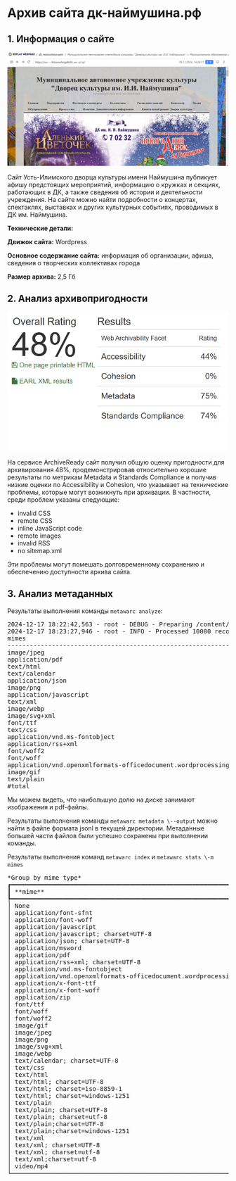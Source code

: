 # Архив сайта дк-наймушина.рф 

## **1\. Информация о сайте**

[![Скриншот архива сайта](replay_web.png)](replay_web.png)

Сайт Усть-Илимского дворца культуры имени Наймушина публикует афишу предстоящих мероприятий, информацию о кружках и секциях, работающих в ДК, а также сведения об истории и деятельности учреждения. На сайте можно найти подробности о концертах, спектаклях, выставках и других культурных событиях, проводимых в ДК им. Наймушина.

**Технические детали:**

**Движок сайта:** Wordpress 

**Основное содержание сайта:** информация об организации, афиша, сведения о творческих коллективах города

**Размер архива:** 2,5 Гб

## **2\. Анализ архивопригодности**

[![Результаты проверки](archive_ready.png)](archive_ready.png)

На сервисе ArchiveReady сайт получил общую оценку пригодности для архивирования 48%, продемонстрировав относительно хорошие результаты по метрикам Metadata и Standards Compliance и получив низкие оценки по Accessibility и Cohesion, что указывает на технические проблемы, которые могут возникнуть при архивации. В частности, среди проблем указаны следующие:

* invalid CSS  
* remote CSS   
* inline JavaScript code  
* remote images  
* invalid RSS  
* no sitemap.xml

Эти проблемы могут помешать долговременному сохранению и обеспечению доступности архива сайта.

## **3\. Анализ метаданных**

Результаты выполнения команды ```metawarc analyze```:
<pre>
2024-12-17 18:22:42,563 - root - DEBUG - Preparing /content/drive/MyDrive/dk_naimushina.warc
2024-12-17 18:23:27,946 - root - INFO - Processed 10000 records
mimes                                                                      files        size          share
-----------------------------------------------------------------------  -------  ----------  -------------
image/jpeg                                                                  6198  1771544157   67.4306
application/pdf                                                              287   451106604   17.1706
text/html                                                                   3699   361288435   13.7518
text/calendar                                                                506    19625311    0.747002
application/json                                                             819     9265400    0.352671
image/png                                                                     48     2622969    0.0998386
application/javascript                                                        58     2221788    0.0845684
text/xml                                                                     367     1800818    0.0685449
image/webp                                                                     6     1762591    0.0670899
image/svg+xml                                                                 18     1744413    0.0663979
font/ttf                                                                       9     1101849    0.0419399
text/css                                                                      45      982986    0.0374156
application/vnd.ms-fontobject                                                 10      739984    0.0281662
application/rss+xml                                                          228      639817    0.0243535
font/woff2                                                                     7      465863    0.0177322
font/woff                                                                      5      223629    0.00851204
application/vnd.openxmlformats-officedocument.wordprocessingml.document        3       54716    0.00208267
image/gif                                                                      6       16519    0.000628766
text/plain                                                                     3        1650    6.28043e-05
#total                                                                     12322  2627209499  100
</pre>

Мы можем видеть, что наибольшую долю на диске занимают изображения и pdf-файлы.

Результаты выполнения команды ```metawarc metadata \--output``` можно найти в файле формата jsonl в текущей директории. Метаданные большей части файлов были успешно сохранены при выполнении команды.

Результаты выполнения команд ```metawarc index``` и ```metawarc stats \-m mimes```

<pre>
*Group by mime type*                                         
┏━━━━━━━━━━━━━━━━━━━━━━━━━━━━━━━━━━━━━━━━━━━━━━━━━━━━━━━━━━━━━━━━━━━━━━━━━┳━━━━━━━━━━━━┳━━━━━━━┓  
┃ **mime**                                                                   ┃ **size**      ┃ **count** ┃  
┡━━━━━━━━━━━━━━━━━━━━━━━━━━━━━━━━━━━━━━━━━━━━━━━━━━━━━━━━━━━━━━━━━━━━━━━━━╇━━━━━━━━━━━━╇━━━━━━━┩  
│ None                                                                   │ 1614783   │   36 │  
│ application/font-sfnt                                                  │ 975958    │    7 │  
│ application/font-woff                                                  │ 122043    │    2 │  
│ application/javascript                                                 │ 15841988  │  136 │  
│ application/javascript; charset=UTF-8                                  │ 458748    │   11 │  
│ application/json; charset=UTF-8                                        │ 12251927  │  868 │  
│ application/msword                                                     │ 308176    │    8 │  
│ application/pdf                                                        │ 698699559 │  385 │  
│ application/rss+xml; charset=UTF-8                                     │ 1265181   │  247 │  
│ application/vnd.ms-fontobject                                          │ 4031191   │   76 │  
│ application/vnd.openxmlformats-officedocument.wordprocessingml.document │ 372263    │   20 │  
│ application/x-font-ttf                                                 │ 2272663   │   30 │  
│ application/x-font-woff                                                │ 267667    │    4 │  
│ application/zip                                                        │ 442934    │    1 │  
│ font/ttf                                                               │ 1258053   │   11 │  
│ font/woff                                                              │ 322096    │    7 │  
│ font/woff2                                                             │ 465863    │    7 │  
│ image/gif                                                              │ 239336    │   80 │  
│ image/jpeg                                                             │ 3503759318 │ 9312 │  
│ image/png                                                              │ 13071875  │  168 │  
│ image/svg+xml                                                          │ 7841523   │   80 │  
│ image/webp                                                             │ 1762591   │    6 │  
│ text/calendar; charset=UTF-8                                           │ 19664831  │  509 │  
│ text/css                                                               │ 3854057   │  136 │  
│ text/html                                                              │ 50025     │  111 │  
│ text/html; charset=UTF-8                                               │ 400341107 │ 4227 │  
│ text/html; charset=iso-8859-1                                          │ 10593     │   17 │  
│ text/html; charset=windows-1251                                        │ 323297    │  326 │  
│ text/plain                                                             │ 578       │    1 │  
│ text/plain; charset=UTF-8                                              │ 1957      │    2 │  
│ text/plain; charset=utf-8                                              │ 2452      │    5 │  
│ text/plain;charset=UTF-8                                               │ 259       │    1 │  
│ text/plain;charset=windows-1251                                        │ 350       │    1 │  
│ text/xml                                                               │ 1288      │    1 │  
│ text/xml; charset=UTF-8                                                │ 1845904   │  380 │  
│ text/xml; charset=utf-8                                                │ 33318     │    1 │  
│ text/xml;charset=utf-8                                                 │ 14092154  │    1 │  
│ video/mp4                                                              │ 1026529269 │   21 │  
└─────────────────────────────────────────────────────────────────────────┴────────────┴───────┘
</pre>
